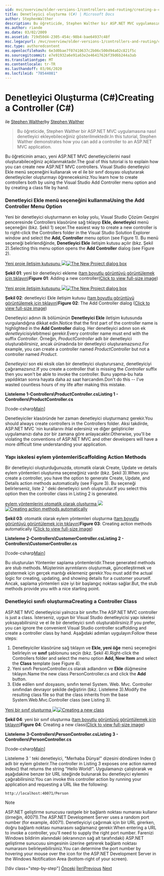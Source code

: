 ```yaml
---
uid: mvc/overview/older-versions-1/controllers-and-routing/creating-a-controller-cs
title: Denetleyici oluşturma (C#) | Microsoft Docs
author: StephenWalther
description: Bu öğreticide, Stephen Walther bir ASP.NET MVC uygulamasına nasıl denetleyici ekleyebileceğiniz gösterilmektedir.
ms.author: riande
ms.date: 03/02/2009
ms.assetid: 719d50d4-2305-454c-98b4-bae64937c48f
msc.legacyurl: /mvc/overview/older-versions-1/controllers-and-routing/creating-a-controller-cs
msc.type: authoredcontent
ms.openlocfilehash: 6e3d0bae7f07410637c2b06c500d94a02c821f5c
ms.sourcegitcommit: e7e91932a6e91a63e2e46417626f39d6b244a3ab
ms.translationtype: MT
ms.contentlocale: tr-TR
ms.lasthandoff: 03/06/2020
ms.locfileid: "78544081"
---
```

# <a name="creating-a-controller-c"></a><span data-ttu-id="6b99e-103">Denetleyici Oluşturma (C#)</span><span class="sxs-lookup"><span data-stu-id="6b99e-103">Creating a Controller (C#)</span></span>

<span data-ttu-id="6b99e-104">ile [Stephen Walther](https://github.com/StephenWalther)</span><span class="sxs-lookup"><span data-stu-id="6b99e-104">by [Stephen Walther](https://github.com/StephenWalther)</span></span>

> <span data-ttu-id="6b99e-105">Bu öğreticide, Stephen Walther bir ASP.NET MVC uygulamasına nasıl denetleyici ekleyebileceğiniz gösterilmektedir.</span><span class="sxs-lookup"><span data-stu-id="6b99e-105">In this tutorial, Stephen Walther demonstrates how you can add a controller to an ASP.NET MVC application.</span></span>

<span data-ttu-id="6b99e-106">Bu öğreticinin amacı, yeni ASP.NET MVC denetleyicilerini nasıl oluşturabileceğiniz açıklanmaktadır.</span><span class="sxs-lookup"><span data-stu-id="6b99e-106">The goal of this tutorial is to explain how you can create new ASP.NET MVC controllers.</span></span> <span data-ttu-id="6b99e-107">Visual Studio denetleyici Ekle menü seçeneğini kullanarak ve el ile bir sınıf dosyası oluşturarak denetleyiciler oluşturmayı öğreneceksiniz.</span><span class="sxs-lookup"><span data-stu-id="6b99e-107">You learn how to create controllers both by using the Visual Studio Add Controller menu option and by creating a class file by hand.</span></span>

### <a name="using-the-add-controller-menu-option"></a><span data-ttu-id="6b99e-108">Denetleyici Ekle menü seçeneğini kullanma</span><span class="sxs-lookup"><span data-stu-id="6b99e-108">Using the Add Controller Menu Option</span></span>

<span data-ttu-id="6b99e-109">Yeni bir denetleyici oluşturmanın en kolay yolu, Visual Studio Çözüm Gezgini penceresinde Controllers klasörüne sağ tıklayıp **Ekle, denetleyici** menü seçeneğini (bkz. Şekil 1) seçer.</span><span class="sxs-lookup"><span data-stu-id="6b99e-109">The easiest way to create a new controller is to right-click the Controllers folder in the Visual Studio Solution Explorer window and select the **Add, Controller** menu option (see Figure 1).</span></span> <span data-ttu-id="6b99e-110">Bu menü seçeneği belirlendiğinde, **Denetleyici Ekle** iletişim kutusu açılır (bkz. Şekil 2).</span><span class="sxs-lookup"><span data-stu-id="6b99e-110">Selecting this menu option opens the **Add Controller** dialog (see Figure 2).</span></span>

<span data-ttu-id="6b99e-111">[Yeni proje iletişim kutusunu ![](creating-a-controller-cs/_static/image1.jpg)](creating-a-controller-cs/_static/image1.png)</span><span class="sxs-lookup"><span data-stu-id="6b99e-111">[![The New Project dialog box](creating-a-controller-cs/_static/image1.jpg)](creating-a-controller-cs/_static/image1.png)</span></span>

<span data-ttu-id="6b99e-112">**Şekil 01**: yeni bir denetleyici ekleme ([tam boyutlu görüntüyü görüntülemek için tıklayın](creating-a-controller-cs/_static/image2.png))</span><span class="sxs-lookup"><span data-stu-id="6b99e-112">**Figure 01**: Adding a new controller([Click to view full-size image](creating-a-controller-cs/_static/image2.png))</span></span>

<span data-ttu-id="6b99e-113">[Yeni proje iletişim kutusunu ![](creating-a-controller-cs/_static/image2.jpg)](creating-a-controller-cs/_static/image3.png)</span><span class="sxs-lookup"><span data-stu-id="6b99e-113">[![The New Project dialog box](creating-a-controller-cs/_static/image2.jpg)](creating-a-controller-cs/_static/image3.png)</span></span>

<span data-ttu-id="6b99e-114">**Şekil 02**: denetleyici Ekle iletişim kutusu ([tam boyutlu görüntüyü görüntülemek için tıklayın](creating-a-controller-cs/_static/image4.png))</span><span class="sxs-lookup"><span data-stu-id="6b99e-114">**Figure 02**: The Add Controller dialog ([Click to view full-size image](creating-a-controller-cs/_static/image4.png))</span></span>

<span data-ttu-id="6b99e-115">Denetleyici adının ilk bölümünün **Denetleyici Ekle** iletişim kutusunda vurgulandığına dikkat edin.</span><span class="sxs-lookup"><span data-stu-id="6b99e-115">Notice that the first part of the controller name is highlighted in the **Add Controller** dialog.</span></span> <span data-ttu-id="6b99e-116">Her denetleyici adının son ek *denetleyicisiyle*bitmesi gerekir.</span><span class="sxs-lookup"><span data-stu-id="6b99e-116">Every controller name must end with the suffix *Controller*.</span></span> <span data-ttu-id="6b99e-117">Örneğin, *ProductController* adlı bir denetleyici oluşturabilirsiniz, ancak *ürün*adında bir denetleyici oluşturamazsınız.</span><span class="sxs-lookup"><span data-stu-id="6b99e-117">For example, you can create a controller named *ProductController* but not a controller named *Product*.</span></span>

<span data-ttu-id="6b99e-118">*Denetleyici* son eki eksik olan bir denetleyici oluşturursanız, denetleyiciyi çağıramazsınız.</span><span class="sxs-lookup"><span data-stu-id="6b99e-118">If you create a controller that is missing the *Controller* suffix then you won't be able to invoke the controller.</span></span> <span data-ttu-id="6b99e-119">Bunu yapma-bu hata yapıldıktan sonra hayata daha az saat harcandım.</span><span class="sxs-lookup"><span data-stu-id="6b99e-119">Don't do this -- I've wasted countless hours of my life after making this mistake.</span></span>

<span data-ttu-id="6b99e-120">**Listeleme 1-Controllers\ProductController.cs**</span><span class="sxs-lookup"><span data-stu-id="6b99e-120">**Listing 1 - Controllers\ProductController.cs**</span></span>

[!code-csharp[Main](creating-a-controller-cs/samples/sample1.cs)]

<span data-ttu-id="6b99e-121">Denetleyiciler klasöründe her zaman denetleyici oluşturmanız gerekir.</span><span class="sxs-lookup"><span data-stu-id="6b99e-121">You should always create controllers in the Controllers folder.</span></span> <span data-ttu-id="6b99e-122">Aksi takdirde, ASP.NET MVC 'nin kurallarını ihlal edersiniz ve diğer geliştiriciler uygulamanızı daha zor bir zamana göre anlayacaktır.</span><span class="sxs-lookup"><span data-stu-id="6b99e-122">Otherwise, you'll be violating the conventions of ASP.NET MVC and other developers will have a more difficult time understanding your application.</span></span>

### <a name="scaffolding-action-methods"></a><span data-ttu-id="6b99e-123">Yapı iskelesi eylem yöntemleri</span><span class="sxs-lookup"><span data-stu-id="6b99e-123">Scaffolding Action Methods</span></span>

<span data-ttu-id="6b99e-124">Bir denetleyici oluşturduğunuzda, otomatik olarak Create, Update ve details eylem yöntemleri oluşturma seçeneğiniz vardır (bkz. Şekil 3).</span><span class="sxs-lookup"><span data-stu-id="6b99e-124">When you create a controller, you have the option to generate Create, Update, and Details action methods automatically (see Figure 3).</span></span> <span data-ttu-id="6b99e-125">Bu seçeneği belirlerseniz, liste 2 ' deki denetleyici sınıfı oluşturulur.</span><span class="sxs-lookup"><span data-stu-id="6b99e-125">If you select this option then the controller class in Listing 2 is generated.</span></span>

<span data-ttu-id="6b99e-126">[eylem yöntemlerini otomatik olarak oluşturma ![](creating-a-controller-cs/_static/image3.jpg)](creating-a-controller-cs/_static/image5.png)</span><span class="sxs-lookup"><span data-stu-id="6b99e-126">[![Creating action methods automatically](creating-a-controller-cs/_static/image3.jpg)](creating-a-controller-cs/_static/image5.png)</span></span>

<span data-ttu-id="6b99e-127">**Şekil 03**: otomatik olarak eylem yöntemleri oluşturma ([tam boyutlu görüntüyü görüntülemek için tıklayın](creating-a-controller-cs/_static/image6.png))</span><span class="sxs-lookup"><span data-stu-id="6b99e-127">**Figure 03**: Creating action methods automatically ([Click to view full-size image](creating-a-controller-cs/_static/image6.png))</span></span>

<span data-ttu-id="6b99e-128">**Listeleme 2-Controllers\CustomerController.cs**</span><span class="sxs-lookup"><span data-stu-id="6b99e-128">**Listing 2 - Controllers\CustomerController.cs**</span></span>

[!code-csharp[Main](creating-a-controller-cs/samples/sample2.cs)]

<span data-ttu-id="6b99e-129">Bu oluşturulan Yöntemler saplama yöntemleridir.</span><span class="sxs-lookup"><span data-stu-id="6b99e-129">These generated methods are stub methods.</span></span> <span data-ttu-id="6b99e-130">Müşterinin ayrıntılarını oluşturmak, güncelleştirmek ve göstermek için gerçek mantığı eklemeniz gerekir.</span><span class="sxs-lookup"><span data-stu-id="6b99e-130">You must add the actual logic for creating, updating, and showing details for a customer yourself.</span></span> <span data-ttu-id="6b99e-131">Ancak, saplama yöntemleri size iyi bir başlangıç noktası sağlar.</span><span class="sxs-lookup"><span data-stu-id="6b99e-131">But, the stub methods provide you with a nice starting point.</span></span>

### <a name="creating-a-controller-class"></a><span data-ttu-id="6b99e-132">Denetleyici sınıfı oluşturma</span><span class="sxs-lookup"><span data-stu-id="6b99e-132">Creating a Controller Class</span></span>

<span data-ttu-id="6b99e-133">ASP.NET MVC denetleyicisi yalnızca bir sınıftır.</span><span class="sxs-lookup"><span data-stu-id="6b99e-133">The ASP.NET MVC controller is just a class.</span></span> <span data-ttu-id="6b99e-134">İsterseniz, uygun bir Visual Studio denetleyicisi yapı iskelesi yoksayabilirsiniz ve el ile bir denetleyici sınıfı oluşturabilirsiniz.</span><span class="sxs-lookup"><span data-stu-id="6b99e-134">If you prefer, you can ignore the convenient Visual Studio controller scaffolding and create a controller class by hand.</span></span> <span data-ttu-id="6b99e-135">Aşağıdaki adımları uygulayın:</span><span class="sxs-lookup"><span data-stu-id="6b99e-135">Follow these steps:</span></span>

1. <span data-ttu-id="6b99e-136">Denetleyiciler klasörüne sağ tıklayın ve **Ekle, yeni öğe** menü seçeneğini belirleyin ve **sınıf** şablonunu seçin (bkz. Şekil 4).</span><span class="sxs-lookup"><span data-stu-id="6b99e-136">Right-click the Controllers folder and select the menu option **Add, New Item** and select the **Class** template (see Figure 4).</span></span>
2. <span data-ttu-id="6b99e-137">Yeni sınıfı PersonController.cs olarak adlandırın ve **Ekle** düğmesine tıklayın.</span><span class="sxs-lookup"><span data-stu-id="6b99e-137">Name the new class PersonController.cs and click the **Add** button.</span></span>
3. <span data-ttu-id="6b99e-138">Elde edilen sınıf dosyasını, sınıfın temel System. Web. Mvc. Controller sınıfından devrayor şekilde değiştirin (bkz. Listeleme 3).</span><span class="sxs-lookup"><span data-stu-id="6b99e-138">Modify the resulting class file so that the class inherits from the base System.Web.Mvc.Controller class (see Listing 3).</span></span>

<span data-ttu-id="6b99e-139">[Yeni bir sınıf oluşturma ![](creating-a-controller-cs/_static/image4.jpg)](creating-a-controller-cs/_static/image7.png)</span><span class="sxs-lookup"><span data-stu-id="6b99e-139">[![Creating a new class](creating-a-controller-cs/_static/image4.jpg)](creating-a-controller-cs/_static/image7.png)</span></span>

<span data-ttu-id="6b99e-140">**Şekil 04**: yeni bir sınıf oluşturma ([tam boyutlu görüntüyü görüntülemek için tıklayın](creating-a-controller-cs/_static/image8.png))</span><span class="sxs-lookup"><span data-stu-id="6b99e-140">**Figure 04**: Creating a new class([Click to view full-size image](creating-a-controller-cs/_static/image8.png))</span></span>

<span data-ttu-id="6b99e-141">**Listeleme 3-Controllers\PersonController.cs**</span><span class="sxs-lookup"><span data-stu-id="6b99e-141">**Listing 3 - Controllers\PersonController.cs**</span></span>

[!code-csharp[Main](creating-a-controller-cs/samples/sample3.cs)]

<span data-ttu-id="6b99e-142">Listeleme 3 ' teki denetleyici, "Merhaba Dünya!" dizesini döndüren Index () adlı bir eylem gösterir.</span><span class="sxs-lookup"><span data-stu-id="6b99e-142">The controller in Listing 3 exposes one action named Index() that returns the string "Hello World!".</span></span> <span data-ttu-id="6b99e-143">Uygulamanızı çalıştırarak ve aşağıdakine benzer bir URL isteğinde bulunarak bu denetleyici eylemini çağırabilirsiniz:</span><span class="sxs-lookup"><span data-stu-id="6b99e-143">You can invoke this controller action by running your application and requesting a URL like the following:</span></span>

`http://localhost:40071/Person`

> [!NOTE]
> 
> <span data-ttu-id="6b99e-144">ASP.NET geliştirme sunucusu rastgele bir bağlantı noktası numarası kullanır (örneğin, 40071).</span><span class="sxs-lookup"><span data-stu-id="6b99e-144">The ASP.NET Development Server uses a random port number (for example, 40071).</span></span> <span data-ttu-id="6b99e-145">Denetleyiciyi çağırmak için bir URL girerken, doğru bağlantı noktası numarasını sağlamanız gerekir.</span><span class="sxs-lookup"><span data-stu-id="6b99e-145">When entering a URL to invoke a controller, you'll need to supply the right port number.</span></span> <span data-ttu-id="6b99e-146">Farenizi Windows bildirim alanındaki (ekranınızın sağ alt tarafındaki) ASP.NET geliştirme sunucusu simgesinin üzerine getirerek bağlantı noktası numarasını belirleyebilirsiniz.</span><span class="sxs-lookup"><span data-stu-id="6b99e-146">You can determine the port number by hovering your mouse over the icon for the ASP.NET Development Server in the Windows Notification Area (bottom-right of your screen).</span></span>
> 
> [!div class="step-by-step"]
> <span data-ttu-id="6b99e-147">[Önceki](adding-dynamic-content-to-a-cached-page-cs.md)
> [İleri](creating-an-action-cs.md)</span><span class="sxs-lookup"><span data-stu-id="6b99e-147">[Previous](adding-dynamic-content-to-a-cached-page-cs.md)
[Next](creating-an-action-cs.md)</span></span>

